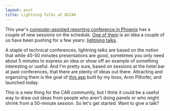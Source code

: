```yaml
---
layout: post
title: Lightning Talks at NICAR
---
```


This year's [computer-assisted reporting conference in Phoenix](http://web.archive.org/web/20100419140904/http://data.nicar.org/CAR2010/) has a couple of new sessions on the schedule. [One of them](http://web.archive.org/web/20100419140904/http://data.nicar.org/node/3766) is an idea a couple of us have been pushing for a few years: [lightning talks](http://en.wikipedia.org/wiki/Lightning_Talk).

A staple of technical conferences, lightning talks are based on the notion that while 45-50 minutes presentations are good, sometimes you only need about 5 minutes to express an idea or show off an example of something interesting or useful. And I'm pretty sure, based on sessions at the hotel bar at past conferences, that there are plenty of ideas out there. Attracting and organizing them is the goal of [this app](http://ire.aronpilhofer.com/) built by my boss, Aron Pilhofer, and launched today.

This is a new thing for the CAR community, but I think it could be a useful way to draw out ideas from people who aren't doing panels or who might shrink from a 50-minute session. So let's get started. Want to give a talk?